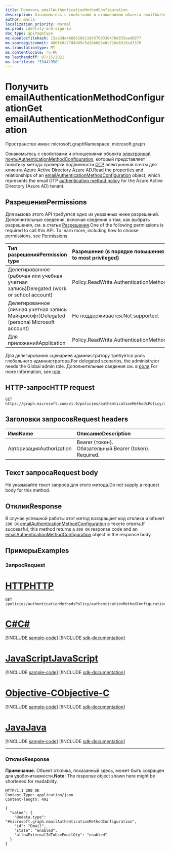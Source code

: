 ```yaml
---
title: Получить emailAuthenticationMethodConfiguration
description: Ознакомьтесь с свойствами и отношениями объекта emailAuthenticationMethodConfiguration.
author: mmcla
localization_priority: Normal
ms.prod: identity-and-sign-in
doc_type: apiPageType
ms.openlocfilehash: 15aa3de4b66b566c1943709330478d035ead0977
ms.sourcegitcommit: 486fe9c77d4d89c5416bb83e8c716e6918c47370
ms.translationtype: MT
ms.contentlocale: ru-RU
ms.lasthandoff: 07/15/2021
ms.locfileid: "53442950"
---
```

# <a name="get-emailauthenticationmethodconfiguration"></a><span data-ttu-id="46d0b-103">Получить emailAuthenticationMethodConfiguration</span><span class="sxs-lookup"><span data-stu-id="46d0b-103">Get emailAuthenticationMethodConfiguration</span></span>

<span data-ttu-id="46d0b-104">Пространство имен: microsoft.graph</span><span class="sxs-lookup"><span data-stu-id="46d0b-104">Namespace: microsoft.graph</span></span>

<span data-ttu-id="46d0b-105">Ознакомьтесь с свойствами и отношениями объекта [электронной почтыAuthenticationMethodConfiguration,](../resources/emailauthenticationmethodconfiguration.md) который представляет политику метода проверки подлинности [OTP](../resources/authenticationmethodspolicies-overview.md) электронной почты для клиента Azure Active Directory Azure AD.</span><span class="sxs-lookup"><span data-stu-id="46d0b-105">Read the properties and relationships of an [emailAuthenticationMethodConfiguration](../resources/emailauthenticationmethodconfiguration.md) object, which represents the email OTP [authentication method policy](../resources/authenticationmethodspolicies-overview.md) for the Azure Active Directory (Azure AD) tenant.</span></span>

## <a name="permissions"></a><span data-ttu-id="46d0b-106">Разрешения</span><span class="sxs-lookup"><span data-stu-id="46d0b-106">Permissions</span></span>

<span data-ttu-id="46d0b-p101">Для вызова этого API требуется одно из указанных ниже разрешений. Дополнительные сведения, включая сведения о том, как выбрать разрешения, см. в статье [Разрешения](/graph/permissions-reference).</span><span class="sxs-lookup"><span data-stu-id="46d0b-p101">One of the following permissions is required to call this API. To learn more, including how to choose permissions, see [Permissions](/graph/permissions-reference).</span></span>

|<span data-ttu-id="46d0b-109">Тип разрешения</span><span class="sxs-lookup"><span data-stu-id="46d0b-109">Permission type</span></span>|<span data-ttu-id="46d0b-110">Разрешения (в порядке повышения привилегий)</span><span class="sxs-lookup"><span data-stu-id="46d0b-110">Permissions (from least to most privileged)</span></span>|
|:---|:---|
|<span data-ttu-id="46d0b-111">Делегированное (рабочая или учебная учетная запись)</span><span class="sxs-lookup"><span data-stu-id="46d0b-111">Delegated (work or school account)</span></span>|<span data-ttu-id="46d0b-112">Policy.ReadWrite.AuthenticationMethod</span><span class="sxs-lookup"><span data-stu-id="46d0b-112">Policy.ReadWrite.AuthenticationMethod</span></span>|
|<span data-ttu-id="46d0b-113">Делегированное (личная учетная запись Майкрософт)</span><span class="sxs-lookup"><span data-stu-id="46d0b-113">Delegated (personal Microsoft account)</span></span>|<span data-ttu-id="46d0b-114">Не поддерживается.</span><span class="sxs-lookup"><span data-stu-id="46d0b-114">Not supported.</span></span>|
|<span data-ttu-id="46d0b-115">Для приложений</span><span class="sxs-lookup"><span data-stu-id="46d0b-115">Application</span></span>|<span data-ttu-id="46d0b-116">Policy.ReadWrite.AuthenticationMethod</span><span class="sxs-lookup"><span data-stu-id="46d0b-116">Policy.ReadWrite.AuthenticationMethod</span></span>|

<span data-ttu-id="46d0b-117">Для делегирования сценариев администратору требуется роль глобального администратора.</span><span class="sxs-lookup"><span data-stu-id="46d0b-117">For delegated scenarios, the administrator needs the Global admin role.</span></span> <span data-ttu-id="46d0b-118">Дополнительные сведения см. в [роли](/azure/active-directory/users-groups-roles/directory-assign-admin-roles#available-roles).</span><span class="sxs-lookup"><span data-stu-id="46d0b-118">For more information, see [role](/azure/active-directory/users-groups-roles/directory-assign-admin-roles#available-roles).</span></span>

## <a name="http-request"></a><span data-ttu-id="46d0b-119">HTTP-запрос</span><span class="sxs-lookup"><span data-stu-id="46d0b-119">HTTP request</span></span>

<!-- {
  "blockType": "ignored"
}
-->

```http
GET https://graph.microsoft.com/v1.0/policies/authenticationMethodsPolicy/authenticationMethodConfigurations/email
```

## <a name="request-headers"></a><span data-ttu-id="46d0b-120">Заголовки запросов</span><span class="sxs-lookup"><span data-stu-id="46d0b-120">Request headers</span></span>

|<span data-ttu-id="46d0b-121">Имя</span><span class="sxs-lookup"><span data-stu-id="46d0b-121">Name</span></span>|<span data-ttu-id="46d0b-122">Описание</span><span class="sxs-lookup"><span data-stu-id="46d0b-122">Description</span></span>|
|:---|:---|
|<span data-ttu-id="46d0b-123">Авторизация</span><span class="sxs-lookup"><span data-stu-id="46d0b-123">Authorization</span></span>|<span data-ttu-id="46d0b-p103">Bearer {токен}. Обязательный.</span><span class="sxs-lookup"><span data-stu-id="46d0b-p103">Bearer {token}. Required.</span></span>|

## <a name="request-body"></a><span data-ttu-id="46d0b-126">Текст запроса</span><span class="sxs-lookup"><span data-stu-id="46d0b-126">Request body</span></span>

<span data-ttu-id="46d0b-127">Не указывайте текст запроса для этого метода.</span><span class="sxs-lookup"><span data-stu-id="46d0b-127">Do not supply a request body for this method.</span></span>

## <a name="response"></a><span data-ttu-id="46d0b-128">Отклик</span><span class="sxs-lookup"><span data-stu-id="46d0b-128">Response</span></span>

<span data-ttu-id="46d0b-129">В случае успешной работы этот метод возвращает код отклика и объект `200 OK` [emailAuthenticationMethodConfiguration](../resources/emailauthenticationmethodconfiguration.md) в тексте ответа.</span><span class="sxs-lookup"><span data-stu-id="46d0b-129">If successful, this method returns a `200 OK` response code and an [emailAuthenticationMethodConfiguration](../resources/emailauthenticationmethodconfiguration.md) object in the response body.</span></span>

## <a name="examples"></a><span data-ttu-id="46d0b-130">Примеры</span><span class="sxs-lookup"><span data-stu-id="46d0b-130">Examples</span></span>

### <a name="request"></a><span data-ttu-id="46d0b-131">Запрос</span><span class="sxs-lookup"><span data-stu-id="46d0b-131">Request</span></span>

# <a name="http"></a>[<span data-ttu-id="46d0b-132">HTTP</span><span class="sxs-lookup"><span data-stu-id="46d0b-132">HTTP</span></span>](#tab/http)
<!-- {
  "blockType": "request",
  "name": "get_emailauthenticationmethodconfiguration"
}
-->

```msgraph-interactive
GET /policies/authenticationMethodsPolicy/authenticationMethodConfigurations/email
```
# <a name="c"></a>[<span data-ttu-id="46d0b-133">C#</span><span class="sxs-lookup"><span data-stu-id="46d0b-133">C#</span></span>](#tab/csharp)
[!INCLUDE [sample-code](../includes/snippets/csharp/get-emailauthenticationmethodconfiguration-csharp-snippets.md)]
[!INCLUDE [sdk-documentation](../includes/snippets/snippets-sdk-documentation-link.md)]

# <a name="javascript"></a>[<span data-ttu-id="46d0b-134">JavaScript</span><span class="sxs-lookup"><span data-stu-id="46d0b-134">JavaScript</span></span>](#tab/javascript)
[!INCLUDE [sample-code](../includes/snippets/javascript/get-emailauthenticationmethodconfiguration-javascript-snippets.md)]
[!INCLUDE [sdk-documentation](../includes/snippets/snippets-sdk-documentation-link.md)]

# <a name="objective-c"></a>[<span data-ttu-id="46d0b-135">Objective-C</span><span class="sxs-lookup"><span data-stu-id="46d0b-135">Objective-C</span></span>](#tab/objc)
[!INCLUDE [sample-code](../includes/snippets/objc/get-emailauthenticationmethodconfiguration-objc-snippets.md)]
[!INCLUDE [sdk-documentation](../includes/snippets/snippets-sdk-documentation-link.md)]

# <a name="java"></a>[<span data-ttu-id="46d0b-136">Java</span><span class="sxs-lookup"><span data-stu-id="46d0b-136">Java</span></span>](#tab/java)
[!INCLUDE [sample-code](../includes/snippets/java/get-emailauthenticationmethodconfiguration-java-snippets.md)]
[!INCLUDE [sdk-documentation](../includes/snippets/snippets-sdk-documentation-link.md)]

---


### <a name="response"></a><span data-ttu-id="46d0b-137">Отклик</span><span class="sxs-lookup"><span data-stu-id="46d0b-137">Response</span></span>

<span data-ttu-id="46d0b-138">**Примечание.** Объект отклика, показанный здесь, может быть сокращен для удобочитаемости.</span><span class="sxs-lookup"><span data-stu-id="46d0b-138">**Note:** The response object shown here might be shortened for readability.</span></span>
<!-- {
  "blockType": "response",
  "truncated": true,
  "@odata.type": "microsoft.graph.emailAuthenticationMethodConfiguration"
}
-->

```http
HTTP/1.1 200 OK
Content-Type: application/json
Content-length: 491

{
  "value": {
    "@odata.type": "#microsoft.graph.emailAuthenticationMethodConfiguration",
    "id": "Email",
    "state": "enabled",
    "allowExternalIdToUseEmailOtp": "enabled"
  }
}
```
